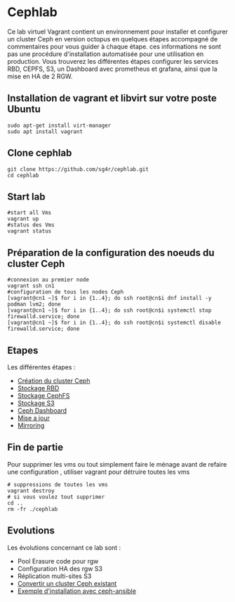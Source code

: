 # Cephlab
Ce lab virtuel Vagrant contient un environnement pour installer et configurer un cluster Ceph en version octopus en quelques étapes accompagné de commentaires pour vous guider à chaque étape. ces informations ne sont pas une procédure d'installation automatisée pour une utilisation en production. Vous trouverez les différentes étapes configurer les services RBD, CEPFS, S3, un Dashboard avec prometheus et grafana, ainsi que la mise en HA de 2 RGW. 
## Installation de vagrant et libvirt sur votre poste Ubuntu
```
sudo apt-get install virt-manager
sudo apt install vagrant
```
## Clone cephlab
```
git clone https://github.com/sg4r/cephlab.git
cd cephlab
```
## Start lab
```
#start all Vms 
vagrant up
#status des Vms
vagrant status
```
## Préparation de la configuration des noeuds du cluster Ceph
```
#connexion au premier node
vagrant ssh cn1
#configuration de tous les nodes Ceph
[vagrant@cn1 ~]$ for i in {1..4}; do ssh root@cn$i dnf install -y podman lvm2; done
[vagrant@cn1 ~]$ for i in {1..4}; do ssh root@cn$i systemctl stop firewalld.service; done
[vagrant@cn1 ~]$ for i in {1..4}; do ssh root@cn$i systemctl disable firewalld.service; done
```
## Etapes
Les différentes étapes :
* [Création du cluster Ceph](cephcreate.md)
* [Stockage RBD](cephrbd.md)
* [Stockage CephFS](cephfs.md)
* [Stockage S3](cephs3.md)
* [Ceph Dashboard](cephdashboard.md)
* [Mise a jour](upgrade.md)
* [Mirroring](ceph-mirror.md)

## Fin de partie
Pour supprimer les vms ou tout simplement faire le ménage avant de refaire une configuration , utiliser vagrant pour détruire toutes les vms
```
# suppressions de toutes les vms
vagrant destroy
# si vous voulez tout supprimer
cd ..
rm -fr ./cephlab
```
## Evolutions
Les évolutions concernant ce lab sont :
- Pool Erasure code pour rgw
- Configuration HA des rgw S3
- Réplication multi-sites S3
- [Convertir un cluster Ceph existant](upgrade.nautilus2octopus.md)
- [Exemple d'installation avec ceph-ansible](cephansible.md)
